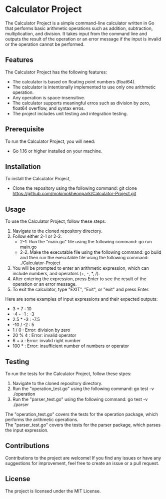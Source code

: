 # Calculator Project

The Calculator Project is a simple command-line calculator written in Go that performs basic arithmetic operations such as addition, subtraction, multiplication, and division. It takes input from the command line and outputs the result of the operation or an error message if the input is invalid or the operation cannot be performed.

## Features

The Calculator Project has the following features:

- The calculator is based on floating point numbers (float64).
- The calculator is intentionally implemented to use only one arithmetic operation.
- Any operation is space-insensitive.
- The calculator supports meaningful erros such as division by zero, float64 overflow, and syntax erros.
- The project includes unit testing and integration testing.

## Prerequisite

To run the Calculator Project, you will need:

- Go 1.16 or higher installed on your machine.

## Installation

To install the Calculator Project,

- Clone the repository using the following command: git clone https://github.com/mokimokheonpark/Calculator-Project.git

## Usage

To use the Calculator Project, follow these steps:

1. Navigate to the cloned repository directory.
2. Follow either 2-1 or 2-2.
    - 2-1. Run the "main.go" file using the following command: go run main.go
    - 2-2. Make the executable file using the following command: go build  
               and then run the executable file using the following command: ./Calculator-Project
3. You will be prompted to enter an arithmetic expression, which can include numbers, and operators (+, -, *, /).
4. After entering the expression, press Enter to see the result of the operation or an error message.
5. To exit the calculator, type "EXIT", "Exit", or "exit" and press Enter.

Here are some examples of input expressions and their expected outputs:

- 3 + 7 : 10
- -4 - -1 : -3
- 2.5 * -3 : -7.5
- -10 / -2 : 5
- 1 / 0 : Error: division by zero
- 20 % 4 : Error: invalid operator
- 6 + a : Error: invalid right number
- 100 * : Error: insufficient number of numbers or operator

## Testing

To run the tests for the Calculator Project, follow these stpes:

1. Navigate to the cloned repository directory.
2. Run the "operation_test.go" using the following command: go test -v ./operation
3. Run the "parser_test.go" using the following command: go test -v ./parser

The "operation_test.go" covers the tests for the operation package, which performs the arithmetic operations.  
The "parser_test.go" covers the tests for the parser package, which parses the input expression.

## Contributions

Contributions to the project are welcome! If you find any issues or have any suggestions for improvement, feel free to create an issue or a pull request.

## License

The project is licensed under the MIT License.
